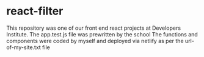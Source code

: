 # react-filter

This repository was one of our front end react projects at Developers Institute. 
The app.test.js file was prewritten by the school
The functions and components were coded by myself and deployed via netlify as per the url-of-my-site.txt file
